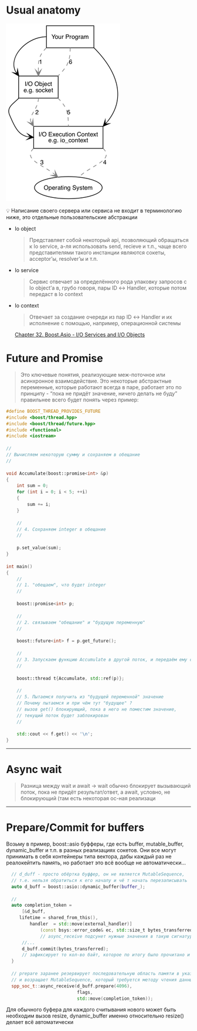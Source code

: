 # Usual anatomy

![Untitled](image-storage/Untitled%2015.png)

💡 Написание своего сервера или сервиса не входит в терминологию ниже, это отдельные пользовательские абстракции

- Io object
    
    > Представляет собой некоторый api, позволяющий обращаться к Io service, а-ля использовать send, recieve и т.п., чаще всего представителями такого инстанции являются сокеты, acceptor’ы, resolver’ы и т.п.
    > 
- Io service
    
    > Сервис отвечает за определённого рода упаковку запросов с Io object’а в, грубо говоря, пары ID ↔ Handler, которые потом передаст в Io context
    > 
- Io context
    
    > Отвечает за создание очереди из пар ID ↔ Handler и их исполнение с помощью, например, операционной системы
    > 
    
    [Chapter 32. Boost.Asio - I/O Services and I/O Objects](https://theboostcpplibraries.com/boost.asio-io-services-and-io-objects)
    

# Future and Promise

> Это ключевые понятия, реализующие меж-поточное или асинхронное взаимодействие. Это некоторые абстрактные переменные, которые работают всегда в паре, работает это по принципу - “пока не придёт значение, ничего делать не буду” правильнее всего будет понять через пример:

```cpp
#define BOOST_THREAD_PROVIDES_FUTURE
#include <boost/thread.hpp>
#include <boost/thread/future.hpp>
#include <functional>
#include <iostream>

//
// Вычисляем некоторую сумму и сохраняем в обещание
//

void Accumulate(boost::promise<int> &p)
{
	int sum = 0;
	for (int i = 0; i < 5; ++i)
	{
		sum += i;
	}

	//
	// 4. Сохраняем integer в обещание
	//

	p.set_value(sum); 
}

int main()
{
	//
	// 1. "обещаем", что будет integer
	//

	boost::promise<int> p; 

	//
	// 2. связываем "обещание" и "будущую переменную"
	//

	boost::future<int> f = p.get_future(); 

	//
	// 3. Запускаем функцию Accumulate в другой поток, и передаём ему ссылку на "обещание"
	//

	boost::thread t{Accumulate, std::ref(p)}; 

	//
	// 5. Пытаемся получить из "будущей переменной" значение
	// Почему пытаемся и при чём тут "будущее" ?
	// вызов get() блокирующий, пока в него не поместим значение,
	// текущий поток будет заблокирован
	//

	std::cout << f.get() << '\n';
}
```

---

# Async wait

> Разница между wait и await → wait обычно блокирует вызывающий поток, пока не придёт результат/ответ, а await, условно, не блокирующий (там есть некоторая ос-ная реализаци

---

# Prepare/Commit for buffers

Возьму в пример, boost::asio буфферы, где есть buffer, mutable_buffer, dynamic_buffer и т.п. в разных реализациях сокетов. Они все могут принимать в себя контейнеры типа вектора, дабы каждый раз не реалокейтить память, но работает это всё вообще не автоматически…

```cpp
  // d_duff - просто обёртка буффер, он не является MutableSequence, 
  // т.е. нельзя обратиться к его началу и чё т начать перезаписывать
  auto d_buff = boost::asio::dynamic_buffer(buffer_);
  
  // 
  auto completion_token = 
	  [&d_buff,
     lifetime = shared_from_this(), 
		 handler  = std::move(external_handler)]
			 (const bsys::error_code& ec, std::size_t bytes_transferred) mutable { 
			 // async_receive подсунет нужные значения в такую сигнатуру c ec и bytes_transferred
	  //...
	  d_buff.commit(bytes_transferred); 
	  // зафиксирует то кол-во байт, которое по итогу было прочитано и "отпускает" лишнее
  }
  
  // prepare заранее резервирует последовательную область памяти в указанном кол-ве байт
  // и возращает MutableSequence, который требуется методу чтения данных с сокета
  spp_soc_t::async_receive(d_buff.prepare(4096),
                           flags, 
                           std::move(completion_token));
```

Для обычного буфера для каждого считывания нового может быть необходим вызов resize, dynamic_buffer именно относительно resize() делает всё автоматически